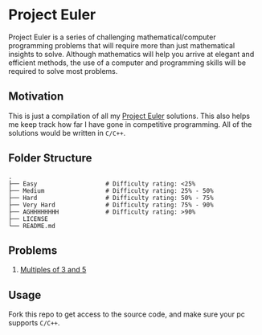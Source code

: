 # Project Euler

Project Euler is a series of challenging mathematical/computer programming problems that will require more
than just mathematical insights to solve. Although mathematics will help you arrive at elegant and efficient
methods, the use of a computer and programming skills will be required to solve most problems.

## Motivation

This is just a compilation of all my [Project Euler](https://projecteuler.net/) solutions. This also helps
me keep track how far I have gone in competitive programming. All of the solutions would be written in
`C/C++`.

## Folder Structure

```
.
├── Easy                   # Difficulty rating: <25%
├── Medium                 # Difficulty rating: 25% - 50%
├── Hard                   # Difficulty rating: 50% - 75%
├── Very Hard              # Difficulty rating: 75% - 90%
├── AGHHHHHHHH             # Difficulty rating: >90%
├── LICENSE
└── README.md
```

## Problems

1. [Multiples of 3 and 5](https://projecteuler.net/problem=1)

## Usage

Fork this repo to get access to the source code, and make sure your pc supports `C/C++`.
